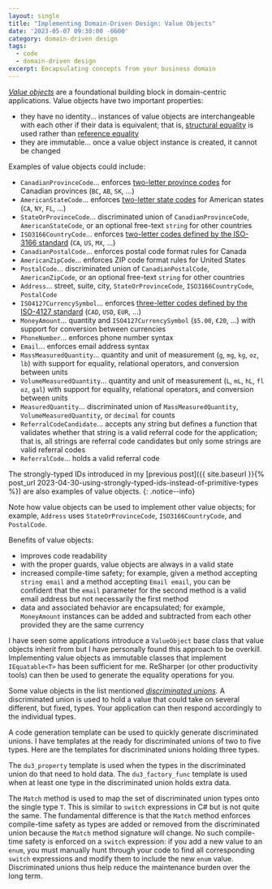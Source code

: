 ```yaml
---
layout: single
title: "Implementing Domain-Driven Design: Value Objects"
date: '2023-05-07 09:30:00 -0600'
category: domain-driven design
tags:
  - code
  - domain-driven design
excerpt: Encapsulating concepts from your business domain
---
```


[*Value objects*](https://martinfowler.com/bliki/ValueObject.html) are a foundational building block in domain-centric applications.  Value objects have two important properties:

- they have no identity...  instances of value objects are interchangeable with each other if their data is equivalent; that is, [structural equality](https://learn.microsoft.com/en-us/dotnet/csharp/programming-guide/statements-expressions-operators/equality-comparisons#value-equality) is used rather than [reference equality](https://learn.microsoft.com/en-us/dotnet/csharp/programming-guide/statements-expressions-operators/equality-comparisons#reference-equality)
- they are immutable...  once a value object instance is created, it cannot be changed

Examples of value objects could include:

- `CanadianProvinceCode`...  enforces [two-letter province codes](https://www.canada.ca/en/revenue-agency/services/tax/businesses/topics/completing-slips-summaries/financial-slips-summaries/return-investment-income-t5/provincial-territorial-codes.html) for Canadian provinces (`BC`, `AB`, `SK`, ...)
- `AmericanStateCode`...  enforces [two-letter state codes](https://www.faa.gov/air_traffic/publications/atpubs/cnt_html/appendix_a.html) for American states (`CA`, `NY`, `FL`, ...)
- `StateOrProvinceCode`...  discriminated union of `CanadianProvinceCode`, `AmericanStateCode`, or an optional free-text `string` for other countries
- `ISO3166CountryCode`...  enforces [two-letter codes defined by the ISO-3166 standard](https://en.wikipedia.org/wiki/List_of_ISO_3166_country_codes) (`CA`, `US`, `MX`, ...)
- `CanadianPostalCode`...  enforces postal code format rules for Canada
- `AmericanZipCode`...  enforces ZIP code format rules for United States
- `PostalCode`...  discriminated union of `CanadianPostalCode`, `AmericanZipCode`, or an optional free-text `string` for other countries
- `Address`...  street, suite, city, `StateOrProvinceCode`, `ISO3166CountryCode`, `PostalCode`
- `ISO4127CurrencySymbol`...  enforces [three-letter codes defined by the ISO-4127 standard](https://www.xe.com/iso4217.php) (`CAD`, `USD`, `EUR`, ...)
- `MoneyAmount`...  quantity and `ISO4127CurrencySymbol` (`$5.00`, `€20`, ...) with support for conversion between currencies
- `PhoneNumber`...  enforces phone number syntax
- `Email`...  enforces email address syntax
- `MassMeasuredQuantity`...  quantity and unit of measurement (`g`, `mg`, `kg`, `oz`, `lb`) with support for equality, relational operators, and conversion between units
- `VolumeMeasuredQuantity`...  quantity and unit of measurement (`L`, `mL`, `hL`, `fl oz`, `gal`) with support for equality, relational operators, and conversion between units
- `MeasuredQuantity`...  discriminated union of `MassMeasuredQuantity`, `VolumeMeasuredQuantity`, or `decimal` for counts
- `ReferralCodeCandidate`...  accepts any string but defines a function that validates whether that string is a valid referral code for the application; that is, all strings are referral code candidates but only some strings are valid referral codes
- `ReferralCode`...  holds a valid referral code

The strongly-typed IDs introduced in my [previous post]({{ site.baseurl }}{% post_url 2023-04-30-using-strongly-typed-ids-instead-of-primitive-types %}) are also examples of value objects.
{: .notice--info}

Note how value objects can be used to implement other value objects; for example, `Address` uses `StateOrProvinceCode`, `ISO3166CountryCode`, and `PostalCode`.

Benefits of value objects:

- improves code readability
- with the proper guards, value objects are always in a valid state
- increased compile-time safety; for example, given a method accepting `string email` and a method accepting `Email email`, you can be confident that the `email` parameter for the second method is a valid email address but not necessarily the first method
- data and associated behavior are encapsulated; for example, `MoneyAmount` instances can be added and subtracted from each other provided they are the same currency

I have seen some applications introduce a `ValueObject` base class that value objects inherit from but I have personally found this approach to be overkill.  Implementing value objects as immutable classes that implement `IEquatable<T>` has been sufficient for me.  ReSharper (or other productivity tools) can then be used to generate the equality operations for you.

Some value objects in the list mentioned [*discriminated unions*](https://en.wikipedia.org/wiki/Tagged_union).  A discriminated union is used to hold a value that could take on several different, but fixed, types.  Your application can then respond accordingly to the individual types.

A code generation template can be used to quickly generate discriminated unions.  I have templates at the ready for discriminated unions of two to five types.  Here are the templates for discriminated unions holding three types.

<script src="https://gist.github.com/RyanMarcotte/99f5381bd2a82be52a923b5a5d870162.js"></script>

<script src="https://gist.github.com/RyanMarcotte/faa5dd14e29872594e8fb8c0f4ddee84.js"></script>

The `du3_property` template is used when the types in the discriminated union do that need to hold data.  The `du3_factory_func` template is used when at least one type in the discriminated union holds extra data.

The `Match` method is used to map the set of discriminated union types onto the single type `T`.  This is similar to `switch` expressions in C# but is not quite the same.  The fundamental difference is that the `Match` method enforces compile-time safety as types are added or removed from the discriminated union because the `Match` method signature will change.  No such compile-time safety is enforced on a `switch` expression: if you add a new value to an `enum`, you must manually hunt through your code to find all corresponding `switch` expressions and modify them to include the new `enum` value.  Discriminated unions thus help reduce the maintenance burden over the long term.
